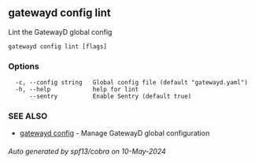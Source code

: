 ## gatewayd config lint

Lint the GatewayD global config

```
gatewayd config lint [flags]
```

### Options

```
  -c, --config string   Global config file (default "gatewayd.yaml")
  -h, --help            help for lint
      --sentry          Enable Sentry (default true)
```

### SEE ALSO

* [gatewayd config](gatewayd_config.md)	 - Manage GatewayD global configuration

###### Auto generated by spf13/cobra on 10-May-2024
